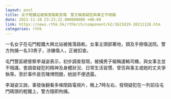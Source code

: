 ```yaml
---
layout: post
title: 女子輕鐵站被推落路軌受傷　警方稱男疑犯與事主不相識
date: 2021-11-28 23:23:22.000000000 +08:00
link: https://news.rthk.hk/rthk/ch/component/k2/1621819-20211128.htm
categories: rthk
---
```


一名女子在屯門輕鐵大興北站被推落路軌，女事主頭部著地，頸及手擦傷送院。警方拘捕一名33男子，涉嫌傷人，正被扣查。

屯門警區總督察李凝姿表示，初步調查發現，被捕男子報稱運輸司機，與女事主並不相識，會調查疑犯的精神及身體狀況、日常生活習慣、曾否與事主或她的丈夫爭執等。至於事件是否賭博問題，她說不便透露。

李凝姿又說，事發後翻看多條閉路電視片，晚上7時左右，發現疑犯在一列前往屯門碼頭的輕鐵上，警方隨即拘捕。
